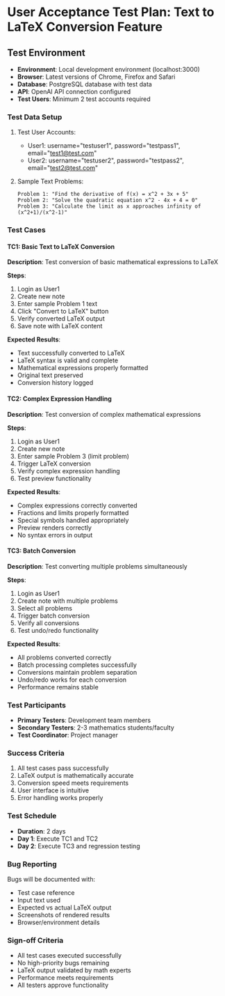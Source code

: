 # User Acceptance Test Plan: Text to LaTeX Conversion Feature

## Test Environment
- **Environment**: Local development environment (localhost:3000)
- **Browser**: Latest versions of Chrome, Firefox and Safari
- **Database**: PostgreSQL database with test data
- **API**: OpenAI API connection configured
- **Test Users**: Minimum 2 test accounts required

### Test Data Setup
1. Test User Accounts:
   - User1: username="testuser1", password="testpass1", email="test1@test.com"
   - User2: username="testuser2", password="testpass2", email="test2@test.com"

2. Sample Text Problems:
   ```
   Problem 1: "Find the derivative of f(x) = x^2 + 3x + 5"
   Problem 2: "Solve the quadratic equation x^2 - 4x + 4 = 0"
   Problem 3: "Calculate the limit as x approaches infinity of (x^2+1)/(x^2-1)"
   ```

### Test Cases

#### TC1: Basic Text to LaTeX Conversion
**Description**: Test conversion of basic mathematical expressions to LaTeX

**Steps**:
1. Login as User1
2. Create new note
3. Enter sample Problem 1 text
4. Click "Convert to LaTeX" button
5. Verify converted LaTeX output
6. Save note with LaTeX content

**Expected Results**:
- Text successfully converted to LaTeX
- LaTeX syntax is valid and complete
- Mathematical expressions properly formatted
- Original text preserved
- Conversion history logged

#### TC2: Complex Expression Handling
**Description**: Test conversion of complex mathematical expressions

**Steps**:
1. Login as User1
2. Create new note
3. Enter sample Problem 3 (limit problem)
4. Trigger LaTeX conversion
5. Verify complex expression handling
6. Test preview functionality

**Expected Results**:
- Complex expressions correctly converted
- Fractions and limits properly formatted
- Special symbols handled appropriately
- Preview renders correctly
- No syntax errors in output

#### TC3: Batch Conversion
**Description**: Test converting multiple problems simultaneously

**Steps**:
1. Login as User1
2. Create note with multiple problems
3. Select all problems
4. Trigger batch conversion
5. Verify all conversions
6. Test undo/redo functionality

**Expected Results**:
- All problems converted correctly
- Batch processing completes successfully
- Conversions maintain problem separation
- Undo/redo works for each conversion
- Performance remains stable

### Test Participants
- **Primary Testers**: Development team members
- **Secondary Testers**: 2-3 mathematics students/faculty
- **Test Coordinator**: Project manager

### Success Criteria
1. All test cases pass successfully
2. LaTeX output is mathematically accurate
3. Conversion speed meets requirements
4. User interface is intuitive
5. Error handling works properly

### Test Schedule
- **Duration**: 2 days
- **Day 1**: Execute TC1 and TC2
- **Day 2**: Execute TC3 and regression testing

### Bug Reporting
Bugs will be documented with:
- Test case reference
- Input text used
- Expected vs actual LaTeX output
- Screenshots of rendered results
- Browser/environment details

### Sign-off Criteria
- All test cases executed successfully
- No high-priority bugs remaining
- LaTeX output validated by math experts
- Performance meets requirements
- All testers approve functionality
